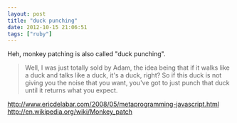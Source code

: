 ```yaml
---
layout: post
title: "duck punching"
date: 2012-10-15 21:06:51
tags: ["ruby"]
---
```


Heh, monkey patching is also called "duck punching".

> Well, I was just totally sold by Adam, the idea being that if it walks like a
> duck and talks like a duck, it's a duck, right? So if this duck is not giving
> you the noise that you want, you've got to just punch that duck until it
> returns what you expect.

<http://www.ericdelabar.com/2008/05/metaprogramming-javascript.html>   
<http://en.wikipedia.org/wiki/Monkey_patch>
